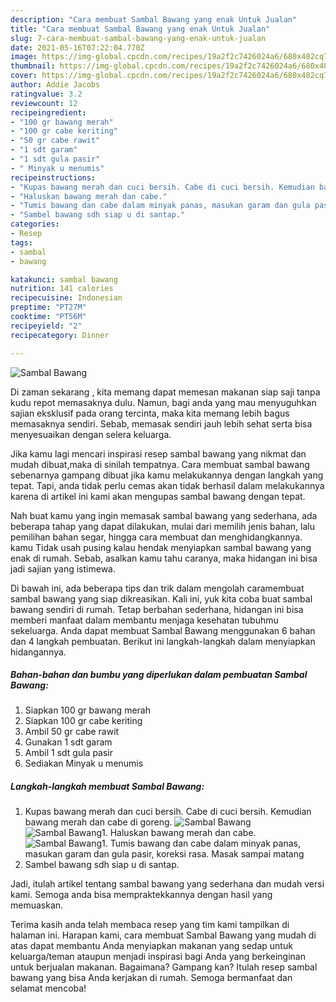 ```yaml
---
description: "Cara membuat Sambal Bawang yang enak Untuk Jualan"
title: "Cara membuat Sambal Bawang yang enak Untuk Jualan"
slug: 7-cara-membuat-sambal-bawang-yang-enak-untuk-jualan
date: 2021-05-16T07:22:04.770Z
image: https://img-global.cpcdn.com/recipes/19a2f2c7426024a6/680x482cq70/sambal-bawang-foto-resep-utama.jpg
thumbnail: https://img-global.cpcdn.com/recipes/19a2f2c7426024a6/680x482cq70/sambal-bawang-foto-resep-utama.jpg
cover: https://img-global.cpcdn.com/recipes/19a2f2c7426024a6/680x482cq70/sambal-bawang-foto-resep-utama.jpg
author: Addie Jacobs
ratingvalue: 3.2
reviewcount: 12
recipeingredient:
- "100 gr bawang merah"
- "100 gr cabe keriting"
- "50 gr cabe rawit"
- "1 sdt garam"
- "1 sdt gula pasir"
- " Minyak u menumis"
recipeinstructions:
- "Kupas bawang merah dan cuci bersih. Cabe di cuci bersih. Kemudian bawang merah dan cabe di goreng."
- "Haluskan bawang merah dan cabe."
- "Tumis bawang dan cabe dalam minyak panas, masukan garam dan gula pasir, koreksi rasa. Masak sampai matang"
- "Sambel bawang sdh siap u di santap."
categories:
- Resep
tags:
- sambal
- bawang

katakunci: sambal bawang 
nutrition: 141 calories
recipecuisine: Indonesian
preptime: "PT27M"
cooktime: "PT56M"
recipeyield: "2"
recipecategory: Dinner

---
```



![Sambal Bawang](https://img-global.cpcdn.com/recipes/19a2f2c7426024a6/680x482cq70/sambal-bawang-foto-resep-utama.jpg)

Di zaman  sekarang , kita memang dapat memesan makanan siap saji tanpa kudu repot memasaknya dulu. Namun, bagi anda yang mau menyuguhkan sajian eksklusif pada orang tercinta, maka kita memang lebih bagus memasaknya sendiri. Sebab, memasak sendiri jauh lebih sehat serta bisa menyesuaikan dengan selera keluarga.

Jika kamu lagi mencari inspirasi resep sambal bawang yang nikmat dan mudah dibuat,maka di sinilah tempatnya. Cara membuat sambal bawang  sebenarnya gampang dibuat jika kamu melakukannya dengan langkah yang tepat. Tapi, anda tidak perlu cemas akan tidak berhasil dalam melakukannya 
karena di artikel ini kami akan mengupas sambal bawang dengan tepat.  



Nah buat kamu yang ingin memasak sambal bawang yang sederhana, ada beberapa tahap yang dapat dilakukan, mulai dari memilih jenis bahan, lalu pemilihan bahan segar, hingga cara membuat dan menghidangkannya. kamu Tidak usah pusing kalau hendak menyiapkan sambal bawang yang enak di rumah. Sebab, asalkan kamu  tahu caranya, maka hidangan ini bisa jadi sajian yang istimewa.

Di bawah ini, ada beberapa tips dan trik dalam mengolah caramembuat sambal bawang yang siap dikreasikan. Kali ini, yuk kita coba buat sambal bawang sendiri di rumah. Tetap berbahan sederhana, hidangan ini bisa memberi manfaat dalam membantu menjaga kesehatan tubuhmu sekeluarga. Anda dapat membuat Sambal Bawang menggunakan 6 bahan dan 4 langkah pembuatan. Berikut ini langkah-langkah dalam menyiapkan hidangannya.

<!--inarticleads1-->

##### Bahan-bahan dan bumbu yang diperlukan dalam pembuatan Sambal Bawang:

1. Siapkan 100 gr bawang merah
1. Siapkan 100 gr cabe keriting
1. Ambil 50 gr cabe rawit
1. Gunakan 1 sdt garam
1. Ambil 1 sdt gula pasir
1. Sediakan  Minyak u menumis




<!--inarticleads2-->

##### Langkah-langkah membuat Sambal Bawang:

1. Kupas bawang merah dan cuci bersih. Cabe di cuci bersih. Kemudian bawang merah dan cabe di goreng.
<img src="https://img-global.cpcdn.com/steps/a2893a455a474b6d/160x128cq70/sambal-bawang-langkah-memasak-1-foto.jpg" alt="Sambal Bawang"><img src="https://img-global.cpcdn.com/steps/a15841e680b8a42d/160x128cq70/sambal-bawang-langkah-memasak-1-foto.jpg" alt="Sambal Bawang">1. Haluskan bawang merah dan cabe.
<img src="https://img-global.cpcdn.com/steps/c216b362353b212b/160x128cq70/sambal-bawang-langkah-memasak-2-foto.jpg" alt="Sambal Bawang">1. Tumis bawang dan cabe dalam minyak panas, masukan garam dan gula pasir, koreksi rasa. Masak sampai matang
1. Sambel bawang sdh siap u di santap.




Jadi, itulah artikel tentang  sambal bawang  yang sederhana dan mudah versi kami. Semoga anda bisa mempraktekkannya dengan hasil yang memuaskan. 

Terima kasih anda telah membaca resep yang tim kami tampilkan di halaman ini. Harapan kami, cara membuat  Sambal Bawang yang mudah di atas dapat membantu Anda menyiapkan makanan yang sedap untuk keluarga/teman ataupun menjadi inspirasi bagi Anda yang berkeinginan untuk berjualan makanan. Bagaimana? Gampang kan? Itulah resep sambal bawang yang bisa Anda kerjakan di rumah. Semoga bermanfaat dan selamat mencoba!

